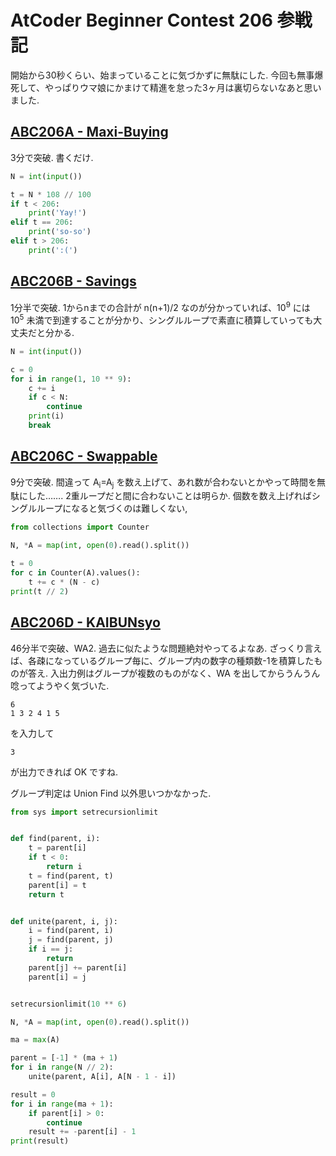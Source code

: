 # AtCoder Beginner Contest 206 参戦記

開始から30秒くらい、始まっていることに気づかずに無駄にした. 今回も無事爆死して、やっぱりウマ娘にかまけて精進を怠った3ヶ月は裏切らないなあと思いました.

## [ABC206A - Maxi-Buying](https://atcoder.jp/contests/abc206/tasks/abc206_a)

3分で突破. 書くだけ.

```python
N = int(input())

t = N * 108 // 100
if t < 206:
    print('Yay!')
elif t == 206:
    print('so-so')
elif t > 206:
    print(':(')
```

## [ABC206B - Savings](https://atcoder.jp/contests/abc206/tasks/abc206_b)

1分半で突破. 1からnまでの合計が n(n+1)/2 なのが分かっていれば、10<sup>9</sup> には 10<sup>5</sup> 未満で到達することが分かり、シングルループで素直に積算していっても大丈夫だと分かる.

```python
N = int(input())

c = 0
for i in range(1, 10 ** 9):
    c += i
    if c < N:
        continue
    print(i)
    break
```

## [ABC206C - Swappable](https://atcoder.jp/contests/abc206/tasks/abc206_c)

9分で突破. 間違って A<sub>i</sub>=A<sub>j</sub> を数え上げて、あれ数が合わないとかやって時間を無駄にした……. 2重ループだと間に合わないことは明らか. 個数を数え上げればシングルループになると気づくのは難しくない,

```python
from collections import Counter

N, *A = map(int, open(0).read().split())

t = 0
for c in Counter(A).values():
    t += c * (N - c)
print(t // 2)
```

## [ABC206D - KAIBUNsyo](https://atcoder.jp/contests/abc206/tasks/abc206_d)

46分半で突破、WA2. 過去に似たような問題絶対やってるよなあ. ざっくり言えば、各疎になっているグループ毎に、グループ内の数字の種類数-1を積算したものが答え. 入出力例はグループが複数のものがなく、WA を出してからうんうん唸ってようやく気づいた.

```
6
1 3 2 4 1 5
```

を入力して

```
3
```

が出力できれば OK ですね.

グループ判定は Union Find 以外思いつかなかった.

```python
from sys import setrecursionlimit


def find(parent, i):
    t = parent[i]
    if t < 0:
        return i
    t = find(parent, t)
    parent[i] = t
    return t


def unite(parent, i, j):
    i = find(parent, i)
    j = find(parent, j)
    if i == j:
        return
    parent[j] += parent[i]
    parent[i] = j


setrecursionlimit(10 ** 6)

N, *A = map(int, open(0).read().split())

ma = max(A)

parent = [-1] * (ma + 1)
for i in range(N // 2):
    unite(parent, A[i], A[N - 1 - i])

result = 0
for i in range(ma + 1):
    if parent[i] > 0:
        continue
    result += -parent[i] - 1
print(result)
```
